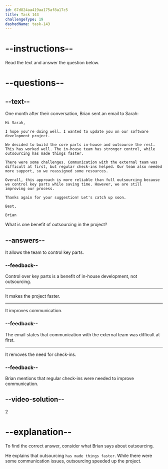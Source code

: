 ```yaml
---
id: 67d824aa419aa175af8a17c5
title: Task 143
challengeType: 19
dashedName: task-143
---
```


<!-- READING -->

# --instructions--  

Read the text and answer the question below.  

# --questions--  

## --text--  

One month after their conversation, Brian sent an email to Sarah:  

`Hi Sarah,`  

`I hope you're doing well. I wanted to update you on our software development project.`  

`We decided to build the core parts in-house and outsource the rest. This has worked well. The in-house team has stronger control, while outsourcing has made things faster.`  

`There were some challenges. Communication with the external team was difficult at first, but regular check-ins helped. Our team also needed more support, so we reassigned some resources.`  

`Overall, this approach is more reliable than full outsourcing because we control key parts while saving time. However, we are still improving our process.`  

`Thanks again for your suggestion! Let's catch up soon.`  

`Best,`  

`Brian`  

What is one benefit of outsourcing in the project?  

## --answers--  

It allows the team to control key parts.  

### --feedback--  

Control over key parts is a benefit of in-house development, not outsourcing.  

---  

It makes the project faster.  

---  

It improves communication.  

### --feedback--  

The email states that communication with the external team was difficult at first.  

---  

It removes the need for check-ins.  

### --feedback--  

Brian mentions that regular check-ins were needed to improve communication.  

## --video-solution--  

2  

# --explanation--  

To find the correct answer, consider what Brian says about outsourcing.  

He explains that outsourcing `has made things faster`. While there were some communication issues, outsourcing speeded up the project.
